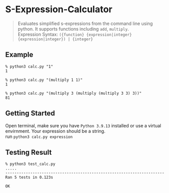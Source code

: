 # S-Expression-Calculator

> Evaluates simplified s-expressions from the command line using python. It supports functions including `add`, `multiply`.\
> Expression Syntax: `({function} {expression|integer} {expression|integer}) | {integer} `

## Example

```
% python3 calc.py "1"
1

% python3 calc.py "(multiply 1 1)"
1

% python3 calc.py "(multiply 3 (multiply (multiply 3 3) 3))"
81
```

## Getting Started

Open terminal, make sure you have `Python 3.9.13` installed or use a virtual envirnment. Your expression
should be a string. \
run `python3 calc.py expression`

## Testing Result

```
% python3 test_calc.py
.....
----------------------------------------------------------------------
Ran 5 tests in 0.123s

OK
```
